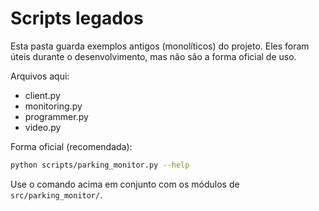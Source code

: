 # Scripts legados

Esta pasta guarda exemplos antigos (monolíticos) do projeto. Eles foram úteis durante o desenvolvimento,
mas não são a forma oficial de uso.

Arquivos aqui:
- client.py
- monitoring.py
- programmer.py
- video.py

Forma oficial (recomendada):
```bash
python scripts/parking_monitor.py --help
```
Use o comando acima em conjunto com os módulos de `src/parking_monitor/`.